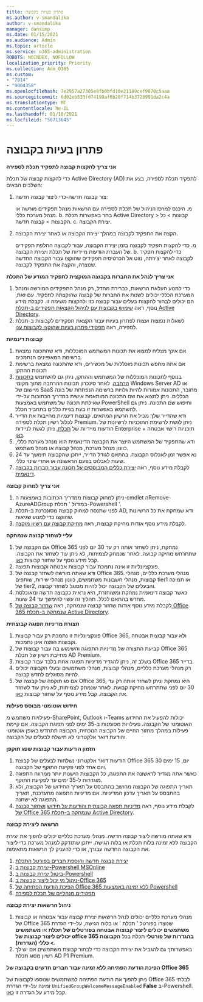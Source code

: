 ```yaml
---
title: פתרון בעיות בקבוצה
ms.author: v-smandalika
author: v-smandalika
manager: dansimp
ms.date: 01/15/2021
ms.audience: Admin
ms.topic: article
ms.service: o365-administration
ROBOTS: NOINDEX, NOFOLLOW
localization_priority: Priority
ms.collection: Adm_O365
ms.custom:
- "7814"
- "9004358"
ms.openlocfilehash: 7e2957a27305e8fb0bfd10e21189cef9870c5aaa
ms.sourcegitcommit: 6d02eb533fd74199af6b20f714b3720991da2c4a
ms.translationtype: MT
ms.contentlocale: he-IL
ms.lasthandoff: 01/18/2021
ms.locfileid: "50713645"
---
```

# <a name="troubleshoot-group-issues"></a>פתרון בעיות בקבוצה

**אני צריך להקצות קבוצה לתפקיד תכלת לספירה**

כדי להקצות קבוצה של תכלת Active Directory (AD) לתפקיד תכלת לספירה, בצע את השלבים הבאים:

1. צור קבוצה חדשה-כדי ליצור קבוצה חדשה:

    מ. היכנס למרכז הניהול של תכלת לספירה עם הרשאות מנהל תפקידים מורשה או מנהל מערכת כללי. 
    b. בחר באפשרות תכלת Active Directory > קבוצות > כל הקבוצות > קבוצה חדשה. 
    c. יצירת הקבוצה.

2. הקצה את התפקיד לקבוצה במהלך יצירת הקבוצה או לאחר יצירת הקבוצה.

    מ. כדי להקצות תפקיד לקבוצה בזמן יצירת הקבוצה, עבור לקבוצה החלפת תפקידים של העברת הודעות מיידיות של תכלת ויצירת הקבוצה.
    b. כדי להקצות תפקיד לקבוצה לאחר יצירתה, נווט אל הכרטיסיה תפקידים שהוקצו עבור הקבוצה החדשה שנוצרה, והקצה את התפקיד לקבוצה.

**אני צריך לנהל את החברות בקבוצה המוקצית לתפקיד המודע של התכלת**

1. כדי למנוע העלאת הרשאות, כברירת מחדל, רק מנהל התפקידים המורשה ומנהל המערכת הכללי יכולים לשנות את החברות של קבוצה שהוקצתה לתפקיד. עם זאת, הם יכולים לבחור להקצות בעלים עבור קבוצה כזו ולהקצות משימה זו. לקבלת מידע נוסף, ראה [שימוש בקבוצות ענן לניהול הקצאות תפקידים ב-תכלת Active Directory](https://docs.microsoft.com/azure/active-directory/roles/groups-concept).
2. לשאלות נפוצות ועצות לפתרון בעיות עבור הקצאת תפקידים לקבוצות ב-תכלת לספירה, ראה [תפקידי פתרון בעיות שהוקצו לקבוצות ענן](https://docs.microsoft.com/azure/active-directory/roles/groups-faq-troubleshooting).

**קבוצות דינמיות**

1. אם אינך מצליח למצוא את תכונות המשתמש המוכללות, ודא שהתכונה נמצאת ברשימת המאפיינים הנתמכים.
2. אם אתה מחפש תכונות מוכללות של מכשירים, ודא שהתכונה נמצאת ברשימת תכונות ההתקן 
3. בנוסף לתכונות המוכללות של המשתמש וההתקן, ניתן גם להשתמש [בתכונות הרחבה](https://docs.microsoft.com/azure/active-directory/enterprise-users/groups-dynamic-membership#extension-properties-and-custom-extension-properties). לאחר סינכרון תכונות ההרחבה מתוך מקומי Windows Server AD או מיישום של SaaS מחובר, התכונות אמורות להיות גלויות ברשימה הנפתחת של בונה הכללים. ניתן למצוא את שם התכונה המותאמת אישית במדריך הכתובות על-ידי שאילתת תכונה של משתמש באמצעות PowerShell וחיפוש שם התכונה. ניתן גם להשתמש באפשרות זו בעת בניית כללים בתחביר הכלל.
4. ודא שהדייר שלך מכיל את הרשיון המתאים. קבוצות דינמיות מחייבות את הדייר לכלול רשיון תכלת לספירה Premium. ניתן לגשת לרשימת התוכניות לרשיונות של הודעות מיידיות של [תכלת.](https://azure.microsoft.com/pricing/details/active-directory/) ניתן לגשת לניידות Enterprise + תוכניות רישוי אבטחה [כאן](https://www.microsoft.com/microsoft-365/enterprise-mobility-security/compare-plans-and-pricing).
5. ודא שהתפקיד של המשתמש היוצר את הקבוצה הדינאמית הוא מנהל מערכת כללי, כוונון מנהל מערכת, מנהל קבוצה או מנהל משתמש.
6. נא אפשר זמן לאכלוס הקבוצה. בהתאם לגודל הדייר, ייתכן שהקבוצה תימשך עד 24 שעות לאכלוס בפעם הראשונה או אחרי שינוי כללי.
7. לקבלת מידע נוסף, ראה [יצירת כללים המבוססים על תכונה עבור חברות בקבוצה דינאמית](https://docs.microsoft.com/azure/active-directory/enterprise-users/groups-dynamic-membership).

**אני צריך למחוק קבוצה**

1. ניתן למחוק קבוצות ממדריך הכתובות באמצעות ה-cmdlet הRemove-AzureADGroup במודול ' תכלת-Powershell '.
2. לפני שתנסה למחוק קבוצה מסונכרנת ב-תכלת AD, ודא שמחקת את כל הרשיונות שהוקצו כדי למנוע שגיאות.
3. לקבלת מידע נוסף אודות מחיקת קבוצות, ראה [מחיקת קבוצה עם רשיון מוקצה](https://docs.microsoft.com/azure/active-directory/enterprise-users/licensing-group-advanced#deleting-a-group-with-an-assigned-license).

**עליי לשחזר קבוצה שנמחקה**

1. אם הקבוצה של Office 365 נמחקת, ניתן לשחזר אותה רק עד 30 יום לפני שתתרחש מחיקה קבועה. לאחר שנמחק לצמיתות, לא ניתן עוד לשחזר את הקבוצה. קבל מידע נוסף על שחזור קבוצות [כאן](https://docs.microsoft.com/azure/active-directory/enterprise-users/groups-restore-deleted).
2. פונקציונליות זו אינה נתמכת עבור קבוצות אבטחה וקבוצות תפוצה.
3. ודא שאתה מורשה לשחזר קבוצה של Office 365. מנהלי מערכת כלליים, מנהלי קבוצות, מנהלי חשבונות משתמשים, כוונון מנהלי שירות, שותפים tier1 או תמיכה של tier2, והבעלים של הקבוצה יכול להיות מסוגל לשחזר קבוצה.
4. כאשר קבוצה דינאמית נמחקת ומשוחזרת, היא נראית כקבוצה חדשה ומאוכלסת מחדש בהתאם לכלל. תהליך זה עשוי להימשך עד 24 שעות.
5. לקבלת מידע נוסף אודות שחזור קבוצה שנמחקה, ראה [שחזור קבוצה של Office 365 שנמחקה ב-תכלת Active Directory](https://docs.microsoft.com/azure/active-directory/enterprise-users/groups-restore-deleted).

**תצורת מדיניות תפוגה קבוצתית**

1. פונקציונליות זו נתמכת רק עבור קבוצות Office 365, ולא עבור קבוצות אבטחה וקבוצות הפצה אינן נתמכות.
2. קביעת התצורה של מדיניות התפוגה והשימוש בה עבור קבוצות של Office 365 מחייבת רשיון של תכלת AD Premium.
3. בשלב זה, ניתן להגדיר מדיניות תפוגה אחת בלבד עבור קבוצות Office 365 בדייר.
4. רק מנהלי מערכת כלליים, מנהלי קבוצות, מנהלי משתמשים ובעלי הקבוצה יכולים להיות מסוגלים לחדש קבוצה.
5. אם פג תוקפה של קבוצה של Office 365, היא נמחקת וניתן לשחזר אותה רק עד 30 יום לפני שתתרחש מחיקה קבועה. לאחר שנמחק לצמיתות, לא ניתן עוד לשחזר את הקבוצה. קבל מידע נוסף על שחזור קבוצות [כאן](https://docs.microsoft.com/azure/active-directory/enterprise-users/groups-restore-deleted).

**חידוש אוטומטי מבוסס פעילות**

פעילויות משתמש מ-SharePoint, Outlook ו-Teams יכולות להפעיל את החידוש האוטומטי של הקבוצה. פעילויות מסומנות ב-35 ימים לפני תפוגת הקבוצה. אם קיימת פעילות במהלך מחזור החיים של הקבוצה הנוכחית, הקבוצה תתחדש באופן אוטומטי והודעת דואר אלקטרוני לא תישלח לבעלים של הקבוצה.

**תזמון הודעות עבור קבוצות שפג תוקפן**

1. הודעות דואר אלקטרוני נשלחות לבעלים של קבוצת Office 365 30 יום, 15 ימים ויום אחד לפני פקיעת התוקף של הקבוצה.
2. כאשר אתה מגדיר לראשונה את התפוגה, כל הקבוצות הישנות יותר ממרווח התפוגה מוגדרות ל-35 ימים עד לפקיעת התוקף.
3. תאריך התפוגה של הקבוצה מחושב בהתבסס על תאריך החידוש של הקבוצה, ולא בהתבסס על תאריך עדכון המדיניות. אם מדיניות התפוגה מתעדכנת, תאריך התפוגה לא ישתנה.
4. לקבלת מידע נוסף, ראה [מדיניות תפוגה קבוצתית והודעות על חידוש](https://docs.microsoft.com/azure/active-directory/enterprise-users/groups-lifecycle) [ושחזור קבוצה של Office 365 שנמחקה ב-תכלת Active Directory](https://docs.microsoft.com/azure/active-directory/enterprise-users/groups-restore-deleted).

**הרשאה ליצירת קבוצה**

ודא שאתה מורשה ליצור קבוצה חדשה. מנהלי מערכת כלליים יכולים להפוך את יצירת הקבוצה ללא זמינה בלוח תכלת או בלוח הגישה. ייתכן שתזדקק למנהל מערכת כדי ליצור את הקבוצה החדשה עבורך, או כדי להעניק לך הרשאות מתאימות.

1. [יצירת קבוצה חדשה והוספת חברים בפורטל התכלת](https://docs.microsoft.com/azure/active-directory/fundamentals/active-directory-groups-create-azure-portal)
2. [יצירת קבוצות ב-Powershell MSOnline](https://docs.microsoft.com/azure/active-directory/enterprise-users/groups-settings-v2-cmdlets#create-groups)
3. [ביטול יצירת קבוצות ב-Powershell](https://docs.microsoft.com/azure/active-directory/enterprise-users/groups-settings-v2-cmdlets#disable-group-creation-by-your-users) 
4. [ניהול מי יכול ליצור קבוצות ב-Office 365](https://docs.microsoft.com/microsoft-365/solutions/manage-creation-of-groups) 
5. [הפיכת הודעת הפתיחה של Office 365 ללא זמינה באמצעות Powershell](https://docs.microsoft.com/powershell/module/exchange/set-unifiedgroup)
6. [תפקידים מנהליים של תכלת לספירה](https://docs.microsoft.com/azure/active-directory/roles/permissions-reference)

**ניהול הרשאות יצירת קבוצה**

1. מנהלי מערכת כלליים יכולים לנהל הרשאות יצירת קבוצה עבור אבטחה או קבוצות של Office 365 שנוצרו בפורטל ' תכלת ' או בלוח הגישה, על-ידי הגדרת **משתמשים יכולים ליצור קבוצות אבטחה בפורטלים של תכלת** או **משתמשים יכולים ליצור קבוצות של office 365 בהגדרות של פורטלי** תכלת בכל **הקבוצות > כללי (הגדרות)**.
2. באפשרותך גם להגביל את יצירת הקבוצה כדי לבחור קבוצת משתמשים אם יש לך רשיון מסוג תכלת AD P1 Premium.

**הפיכת הודעת הפתיחה ללא זמינה עבור חברים חדשים בקבוצה של Office 365**

ניתן להפוך את הודעת הפתיחה למשתמשים שנוספו לקבוצות של Office 365 לבלתי זמינה על-ידי הגדרת `UnifiedGroupWelcomeMessageEnabled` **False** ב-Powershell. קבל מידע על הגדרה זו [כאן](https://docs.microsoft.com/powershell/module/exchange/set-unifiedgroup).














